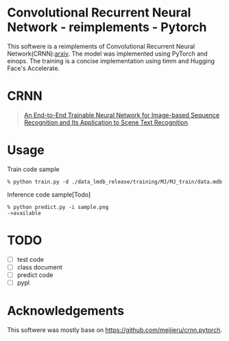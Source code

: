 # Convolutional Recurrent Neural Network - reimplements - Pytorch
This softwere is a reimplements of Convolutional Recurrent Neural Network(CRNN):[arxiv](https://arxiv.org/abs/1507.05717).
The model was implemented using PyTorch and einops. The training is a concise implementation using timm and Hugging Face's Accelerate.

# CRNN

> [An End-to-End Trainable Neural Network for Image-based Sequence Recognition and Its Application to Scene Text Recognition](https://arxiv.org/abs/1507.05717).


# Usage

Train code sample
```
% python train.py -d ./data_lmdb_release/training/MJ/MJ_train/data.mdb
```

Inference code sample[Todo]
```
% python predict.py -i sample.png
->available
```

# TODO
- [ ] test code 
- [ ] class document 
- [ ] predict code 
- [ ] pypl

# Acknowledgements
This softwere was mostly base on https://github.com/meijieru/crnn.pytorch.